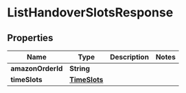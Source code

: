 
# ListHandoverSlotsResponse

## Properties
Name | Type | Description | Notes
------------ | ------------- | ------------- | -------------
**amazonOrderId** | **String** |  | 
**timeSlots** | [**TimeSlots**](TimeSlots.md) |  | 



